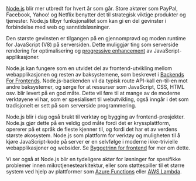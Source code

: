 [Node.js](https://nodejs.org/en/) blir mer utbredt for hvert år som går. Store aktører som PayPal, Facebook, Yahoo! og Netflix benytter det til strategisk viktige produkter og tjenester. Node.js tilbyr funksjonalitet som kan gi en del gevinster i forbindelse med web og sanntidsløsninger.

Den største gevinsten er tilgangen på en gjennomprøvd og moden runtime for JavaScript (V8) på serversiden. Dette muliggjør ting som serverside rendering for optimalisering og [progressive enhancement](https://radar.bekk.no/tech2017/frontend-og-mobil/progressive-enhancement) av JavaScript-applikasjoner.

Node.js kan fungere som en utvidet del av frontend-utvikling mellom webapplikasjonen og resten av baksystemene, som beskrevet i [Backends For Frontends](https://radar.bekk.no/tech2017/frontend-og-mobil/backend-for-frontends). Node.js-backenden vil da typisk route API-kall en-til-en mot andre baksystemer, og sørge for at ressurser som JavaScript, CSS, HTML osv. blir levert på en god måte. Dette vil føre til at mange av de moderne verktøyene vi har, som er spesialisert til webutvikling, også inngår i det som tradisjonelt er sett på som serverside programmering. 

Node.js blir i dag også brukt til verktøy og bygging av frontend-prosjekter. Node.js gjør dette på en veldig god måte fordi det er kryssplattform, opererer på et språk de fleste kjenner til, og fordi det har et av verdens største økosystem. Node.js som plattform for verktøy og muligheten til å kjøre JavaScript-kode på server er en selvfølge i moderne ikke-trivielle webapplikasjoner og websider. Se [Byggetrinn for frontend](https://radar.bekk.no/tech2017/frontend-og-mobil/byggetrinn-for-frontend) for mer om dette.

Vi ser også at Node.js blir en tydeligere aktør for løsninger for spesifikke problemer innen mikrotjenestearkitektur, eller som støttespiller til et større system ved hjelp av plattformer som [Azure Functions](https://azure.microsoft.com/services/functions/) eller [AWS Lambda](https://aws.amazon.com/lambda/).